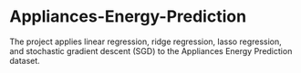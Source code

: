 # Appliances-Energy-Prediction
The project applies linear regression, ridge regression, lasso regression, and stochastic gradient descent (SGD) to the  Appliances Energy Prediction dataset.
